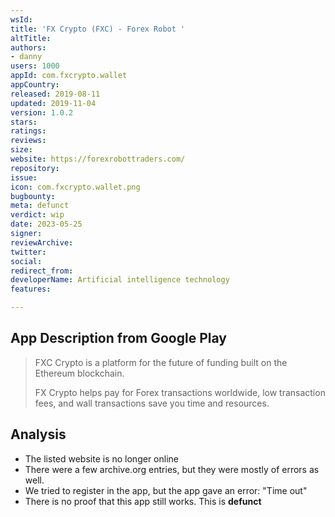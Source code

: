 ```yaml
---
wsId: 
title: 'FX Crypto (FXC) - Forex Robot '
altTitle: 
authors:
- danny 
users: 1000
appId: com.fxcrypto.wallet
appCountry: 
released: 2019-08-11
updated: 2019-11-04
version: 1.0.2
stars: 
ratings: 
reviews: 
size: 
website: https://forexrobottraders.com/
repository: 
issue: 
icon: com.fxcrypto.wallet.png
bugbounty: 
meta: defunct
verdict: wip
date: 2023-05-25
signer: 
reviewArchive: 
twitter: 
social: 
redirect_from: 
developerName: Artificial intelligence technology
features: 

---
```


## App Description from Google Play

> FXC Crypto is a platform for the future of funding built on the Ethereum blockchain.
>
> FX Crypto helps pay for Forex transactions worldwide, low transaction fees, and wall transactions save you time and resources. 

## Analysis 

- The listed website is no longer online 
- There were a few archive.org entries, but they were mostly of errors as well.
- We tried to register in the app, but the app gave an error: "Time out"
- There is no proof that this app still works. This is **defunct**
